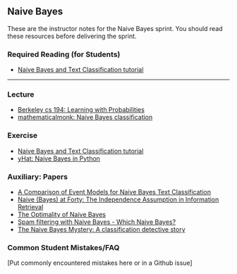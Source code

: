## Naive Bayes

These are the instructor notes for the Naive Bayes sprint.  You should read these resources before delivering the sprint.

### Required Reading (for Students)

* [Naive Bayes and Text Classification tutorial][2]

---

### Lecture

* [Berkeley cs 194: Learning with Probabilities][1]
* [mathematicalmonk: Naive Bayes classification][1.1]

### Exercise

* [Naive Bayes and Text Classification tutorial][2]
* [yHat: Naive Bayes in Python][3]

### Auxiliary: Papers

* [A Comparison of Event Models for Naive Bayes Text Classification][4]
* [Naive (Bayes) at Forty: The Independence Assumption in Information Retrieval][5]
* [The Optimality of Naive Bayes][6]
* [Spam filtering with Naive Bayes - Which Naive Bayes?][7]
* [The Naive Bayes Mystery: A classification detective story][8]

### Common Student Mistakes/FAQ

[Put commonly encountered mistakes here or in a Github issue]

<!-- references -->

[1]: resources/cs194.pdf
[1.1]: https://www.youtube.com/watch?v=8yvBqhm92xA

[2]: http://sebastianraschka.com/Articles/2014_naive_bayes_1.html
[3]: http://blog.yhathq.com/posts/naive-bayes-in-python.html

[4]: resources/compare_bayes.pdf
[5]: resources/bayes_forty.pdf
[6]: resources/optimum_bayes.pdf
[7]: resources/which_bayes.pdf
[8]: resources/detective_bayes.pdf
